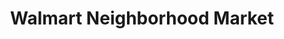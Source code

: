 ---
title: "Walmart Neighborhood Market"
url: /beaverton/walmart-neighborhood-market-northwest-cornell-road/
shop: supermarket
---